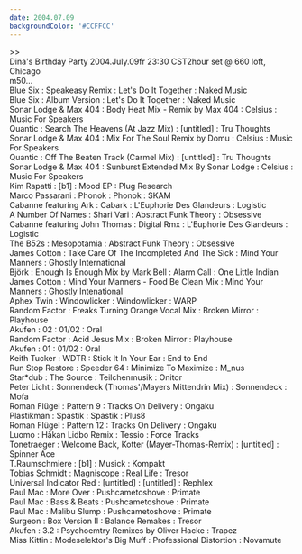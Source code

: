 ```yaml
---
date: 2004.07.09
backgroundColor: '#CCFFCC'
---
```


\>>  
Dina's Birthday Party 2004.July.09fr 23:30 CST2hour set @ 660 loft, Chicago  
m50...  
Blue Six : Speakeasy Remix : Let's Do It Together : Naked Music  
Blue Six : Album Version : Let's Do It Together : Naked Music  
Sonar Lodge & Max 404 : Body Heat Mix - Remix by Max 404 : Celsius : Music For Speakers  
Quantic : Search The Heavens (At Jazz Mix) : \[untitled\] : Tru Thoughts  
Sonar Lodge & Max 404 : Mix For The Soul Remix by Domu : Celsius : Music For Speakers  
Quantic : Off The Beaten Track (Carmel Mix) : \[untitled\] : Tru Thoughts  
Sonar Lodge & Max 404 : Sunburst Extended Mix By Sonar Lodge : Celsius : Music For Speakers  
Kim Rapatti : \[b1\] : Mood EP : Plug Research  
Marco Passarani : Phonok : Phonok : SKAM  
Cabanne featuring Ark : Cabark : L'Euphorie Des Glandeurs : Logistic  
A Number Of Names : Shari Vari : Abstract Funk Theory : Obsessive  
Cabanne featuring John Thomas : Digital Rmx : L'Euphorie Des Glandeurs : Logistic  
The B52s : Mesopotamia : Abstract Funk Theory : Obsessive  
James Cotton : Take Care Of The Incompleted And The Sick : Mind Your Manners : Ghostly International  
Björk : Enough Is Enough Mix by Mark Bell : Alarm Call : One Little Indian  
James Cotton : Mind Your Manners - Food Be Clean Mix : Mind Your Manners : Ghostly Intenational  
Aphex Twin : Windowlicker : Windowlicker : WARP  
Random Factor : Freaks Turning Orange Vocal Mix : Broken Mirror : Playhouse  
Akufen : 02 : 01/02 : Oral  
Random Factor : Acid Jesus Mix : Broken Mirror : Playhouse  
Akufen : 01 : 01/02 : Oral  
Keith Tucker : WDTR : Stick It In Your Ear : End to End  
Run Stop Restore : Speeder 64 : Minimize To Maximize : M\_nus  
Star\*dub : The Source : Teilchenmusik : Onitor  
Peter Licht : Sonnendeck (Thomas'/Mayers Mittendrin Mix) : Sonnendeck : Mofa  
Roman Flügel : Pattern 9 : Tracks On Delivery : Ongaku  
Plastikman : Spastik : Spastik : Plus8  
Roman Flügel : Pattern 12 : Tracks On Delivery : Ongaku  
Luomo : Håkan Lidbo Remix : Tessio : Force Tracks  
Tonetraeger : Welcome Back, Kotter (Mayer-Thomas-Remix) : \[untitled\] : Spinner Ace  
T.Raumschmiere : \[b1\] : Musick : Kompakt  
Tobias Schmidt : Magniscope : Real Life : Tresor  
Universal Indicator Red : \[untitled\] : \[untitled\] : Rephlex  
Paul Mac : More Over : Pushcametoshove : Primate  
Paul Mac : Bass & Beats : Pushcametoshove : Primate  
Paul Mac : Malibu Slump : Pushcametoshove : Primate  
Surgeon : Box Version II : Balance Remakes : Tresor  
Akufen : 3.2 : Psychoemtry Remixes by Oliver Hacke : Trapez  
Miss Kittin : Modeselektor's Big Muff : Professional Distortion : Novamute